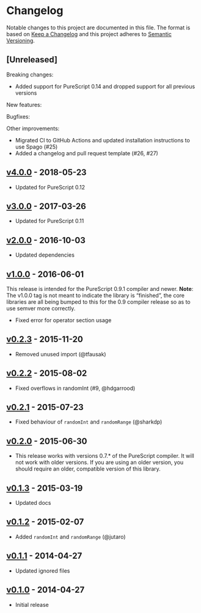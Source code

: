 # Changelog

Notable changes to this project are documented in this file. The format is based on [Keep a Changelog](https://keepachangelog.com/en/1.0.0/) and this project adheres to [Semantic Versioning](https://semver.org/spec/v2.0.0.html).

## [Unreleased]

Breaking changes:
- Added support for PureScript 0.14 and dropped support for all previous versions

New features:

Bugfixes:

Other improvements:
- Migrated CI to GitHub Actions and updated installation instructions to use Spago (#25)
- Added a changelog and pull request template (#26, #27)

## [v4.0.0](https://github.com/purescript/purescript-random/releases/tag/v4.0.0) - 2018-05-23

- Updated for PureScript 0.12

## [v3.0.0](https://github.com/purescript/purescript-random/releases/tag/v3.0.0) - 2017-03-26

- Updated for PureScript 0.11

## [v2.0.0](https://github.com/purescript/purescript-random/releases/tag/v2.0.0) - 2016-10-03

- Updated dependencies

## [v1.0.0](https://github.com/purescript/purescript-random/releases/tag/v1.0.0) - 2016-06-01

This release is intended for the PureScript 0.9.1 compiler and newer. **Note**: The v1.0.0 tag is not meant to indicate the library is “finished”, the core libraries are all being bumped to this for the 0.9 compiler release so as to use semver more correctly.

- Fixed error for operator section usage

## [v0.2.3](https://github.com/purescript/purescript-random/releases/tag/v0.2.3) - 2015-11-20

- Removed unused import (@tfausak)

## [v0.2.2](https://github.com/purescript/purescript-random/releases/tag/v0.2.2) - 2015-08-02

- Fixed overflows in randomInt (#9, @hdgarrood)

## [v0.2.1](https://github.com/purescript/purescript-random/releases/tag/v0.2.1) - 2015-07-23

- Fixed behaviour of `randomInt` and `randomRange` (@sharkdp)

## [v0.2.0](https://github.com/purescript/purescript-random/releases/tag/v0.2.0) - 2015-06-30

- This release works with versions 0.7.\* of the PureScript compiler. It will not work with older versions. If you are using an older version, you should require an older, compatible version of this library.

## [v0.1.3](https://github.com/purescript/purescript-random/releases/tag/v0.1.3) - 2015-03-19

- Updated docs

## [v0.1.2](https://github.com/purescript/purescript-random/releases/tag/v0.1.2) - 2015-02-07

- Added `randomInt` and `randomRange` (@jutaro)

## [v0.1.1](https://github.com/purescript/purescript-random/releases/tag/v0.1.1) - 2014-04-27

- Updated ignored files

## [v0.1.0](https://github.com/purescript/purescript-random/releases/tag/v0.1.0) - 2014-04-27

- Initial release
